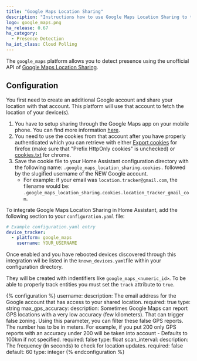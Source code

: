 ```yaml
---
title: "Google Maps Location Sharing"
description: "Instructions how to use Google Maps Location Sharing to track devices in Home Assistant."
logo: google_maps.png
ha_release: 0.67
ha_category:
  - Presence Detection
ha_iot_class: Cloud Polling
---
```


The `google_maps` platform allows you to detect presence using the unofficial API of [Google Maps Location Sharing](https://myaccount.google.com/locationsharing).

## Configuration

You first need to create an additional Google account and share your location with that account. This platform will use that account to fetch the location of your device(s). 

1. You have to setup sharing through the Google Maps app on your mobile phone. You can find more information [here](https://support.google.com/accounts?p=location_sharing).
2. You need to use the cookies from that account after you have properly authenticated which you can retrieve with either [Export cookies](https://addons.mozilla.org/en-US/firefox/addon/export-cookies-txt/?src=search) for firefox (make sure that "Prefix HttpOnly cookies" is unchecked) or [cookies.txt](https://chrome.google.com/webstore/detail/cookiestxt/njabckikapfpffapmjgojcnbfjonfjfg?hl=en-US) for chrome.
3. Save the cookie file to your Home Assistant configuration directory with the following name: `.google_maps_location_sharing.cookies.` followed by the slugified username of the NEW Google account.
    - For example: if your email was `location.tracker@gmail.com`, the filename would be: `.google_maps_location_sharing.cookies.location_tracker_gmail_com`.

To integrate Google Maps Location Sharing in Home Assistant, add the following section to your `configuration.yaml` file:

```yaml
# Example configuration.yaml entry
device_tracker:
  - platform: google_maps
    username: YOUR_USERNAME
```

Once enabled and you have rebooted devices discovered through this integration wil be listed in the `known_devices.yaml`file within your configuration directory.

They will be created with indentifiers like `google_maps_<numeric_id>`. To be able to properly track entities you must set the `track` attribute to `true`. 

{% configuration %}
username:
  description: The email address for the Google account that has access to your shared location.
  required: true
  type: string
max_gps_accuracy:
   description: Sometimes Google Maps can report GPS locations with a very low accuracy (few kilometers). That can trigger false zoning. Using this parameter, you can filter these false GPS reports. The number has to be in meters. For example, if you put 200 only GPS reports with an accuracy under 200 will be taken into account - Defaults to 100km if not specified.
   required: false
   type: float
scan_interval:
  description: The frequency (in seconds) to check for location updates.
  required: false
  default: 60
  type: integer
{% endconfiguration %}
